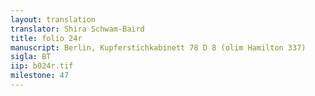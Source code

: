 ```yaml
---
layout: translation
translator: Shira Schwam-Baird
title: folio 24r
manuscript: Berlin, Kupferstichkabinett 78 D 8 (olim Hamilton 337)
sigla: BT
iip: b024r.tif
milestone: 47
---
```

